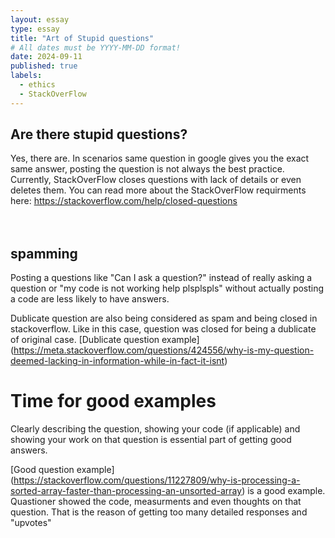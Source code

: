```yaml
---
layout: essay
type: essay
title: "Art of Stupid questions"
# All dates must be YYYY-MM-DD format!
date: 2024-09-11
published: true
labels:
  - ethics
  - StackOverFlow
---
```




## Are there stupid questions?
Yes, there are. In scenarios same question in google gives you the exact same answer, posting the question is not always the best practice.
Currently, StackOverFlow closes questions with lack of details or even deletes them. You can read more about the StackOverFlow requirments here: https://stackoverflow.com/help/closed-questions
<br><br><br>

## spamming 
Posting a questions like "Can I ask a question?" instead of really asking a question or "my code is not working help plsplspls" without actually posting a code are less likely to have answers.

Dublicate question are also being considered as spam and being closed in stackoverflow. Like in this case, question was closed for being a dublicate of original case.
[Dublicate question example] (https://meta.stackoverflow.com/questions/424556/why-is-my-question-deemed-lacking-in-information-while-in-fact-it-isnt)

# Time for good examples

Clearly describing the question, showing your code (if applicable) and showing your work on that question is essential part of getting good answers.

[Good question example] (https://stackoverflow.com/questions/11227809/why-is-processing-a-sorted-array-faster-than-processing-an-unsorted-array) is a good example. Quastioner showed the code, measurments and even thoughts on that question.
That is the reason of getting too many detailed responses and "upvotes"
